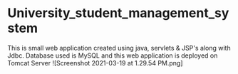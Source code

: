 # University_student_management_system
This is small web application created using java, servlets &amp; JSP's along with Jdbc. Database used is MySQL and this web application is deployed on Tomcat Server
![Screenshot 2021-03-19 at 1.29.54 PM.png]
